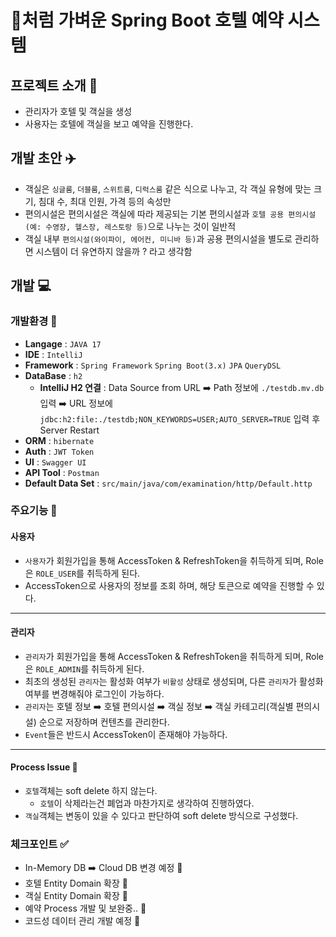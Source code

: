 # 🎐처럼 가벼운 Spring Boot 호텔 예약 시스템

## 프로젝트 소개 📑
- 관리자가 호텔 및 객실을 생성
- 사용자는 호텔에 객실을 보고 예약을 진행한다.

## 개발 초안 ✈️
- 객실은 `싱글룸`, `더블룸`, `스위트룸`, `디럭스룸` 같은 식으로 나누고, 각 객실 유형에 맞는 크기, 침대 수, 최대 인원, 가격 등의 속성만
- 편의시설은 편의시설은 객실에 따라 제공되는 기본 편의시설과 `호텔 공용 편의시설(예: 수영장, 헬스장, 레스토랑 등)`으로 나누는 것이 일반적
- 객실 내부 `편의시설(와이파이, 에어컨, 미니바 등)`과 공용 편의시설을 별도로 관리하면 시스템이 더 유연하지 않을까 ? 라고 생각함

## 개발 💻
### 개발환경 📝
- **Langage** : `JAVA 17`
- **IDE** : `IntelliJ`
- **Framework** : `Spring Framework` `Spring Boot(3.x)` `JPA` `QueryDSL`
- **DataBase** : `h2`
  - **IntelliJ H2 연결** : Data Source from URL ➡️ Path 정보에 `./testdb.mv.db` 입력 ➡️ URL 정보에 `jdbc:h2:file:./testdb;NON_KEYWORDS=USER;AUTO_SERVER=TRUE` 입력 후 Server Restart
- **ORM** : `hibernate`
- **Auth** : `JWT Token`
- **UI** : `Swagger UI`
- **API Tool** : `Postman`
- **Default Data Set** : `src/main/java/com/examination/http/Default.http`

### 주요기능 📌
#### 사용자
- `사용자`가 회원가입을 통해 AccessToken & RefreshToken을 취득하게 되며, Role은 `ROLE_USER`를 취득하게 된다.
- AccessToken으로 사용자의 정보를 조회 하며, 해당 토큰으로 예약을 진행할 수 있다.
---
#### 관리자
- `관리자`가 회원가입을 통해 AccessToken & RefreshToken을 취득하게 되며, Role은 `ROLE_ADMIN`를 취득하게 된다.
- 최초의 생성된 `관리자`는 활성화 여부가 `비활성` 상태로 생성되며, 다른 `관리자`가 활성화 여부를 변경해줘야 로그인이 가능하다.
- `관리자`는 호텔 정보 ➡️ 호텔 편의시설 ➡️ 객실 정보 ➡️ 객실 카테고리(객실별 편의시설) 순으로 저장하며 컨텐츠를 관리한다.
- `Event`들은 반드시 AccessToken이 존재해야 가능하다.
---
#### Process Issue 🔄
- `호텔`객체는 soft delete 하지 않는다.
  - `호텔`이 삭제라는건 폐업과 마찬가지로 생각하여 진행하였다.
- `객실`객체는 변동이 있을 수 있다고 판단하여 soft delete 방식으로 구성했다.

### 체크포인트 ✅
- In-Memory DB ➡️ Cloud DB 변경 예정 🚧
- 호텔 Entity Domain 확장 🚧
- 객실 Entity Domain 확장 🚧
- 예약 Process 개발 및 보완중.. 🚧
- 코드성 데이터 관리 개발 예정 🚧
